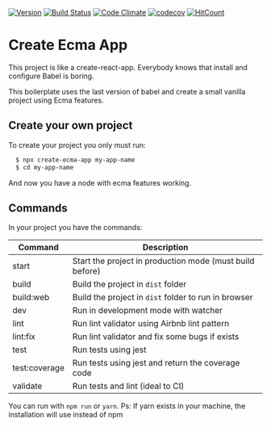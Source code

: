 [![Version](http://img.shields.io/npm/v/create-ecma-app.svg)](https://www.npmjs.org/package/create-ecma-app) [![Build Status](https://travis-ci.org/tacnoman/create-ecma-app.svg?branch=master)](https://travis-ci.org/tacnoman/create-ecma-app) [![Code Climate](https://codeclimate.com/github/tacnoman/create-ecma-app/badges/gpa.svg)](https://codeclimate.com/github/tacnoman/create-ecma-app) [![codecov](https://codecov.io/gh/tacnoman/create-ecma-app/branch/master/graph/badge.svg)](https://codecov.io/gh/tacnoman/create-ecma-app) [![HitCount](http://hits.dwyl.io/tacnoman/create-ecma-app.svg)](http://hits.dwyl.io/tacnoman/create-ecma-app)


# Create Ecma App

This project is like a create-react-app. Everybody knows that install and configure Babel is boring.

This boilerplate uses the last version of babel and create a small vanilla project using Ecma features.

## Create your own project

To create your project you only must run:

```bash
  $ npx create-ecma-app my-app-name
  $ cd my-app-name
```

And now you have a node with ecma features working.

## Commands

In your project you have the commands:

| Command       | Description                                              |
|---------------|----------------------------------------------------------|
| start         | Start the project in production mode (must build before) |
| build         | Build the project in `dist` folder                       |
| build:web     | Build the project in `dist` folder to run in browser     |
| dev           | Run in development mode with watcher                     |
| lint          | Run lint validator using Airbnb lint pattern             |
| lint:fix      | Run lint validator and fix some bugs if exists           |
| test          | Run tests using jest                                     |
| test:coverage | Run tests using jest and return the coverage code        |
| validate      | Run tests and lint (ideal to CI)                         |

You can run with `npm run` or `yarn`.
Ps: If yarn exists in your machine, the installation will use instead of npm
